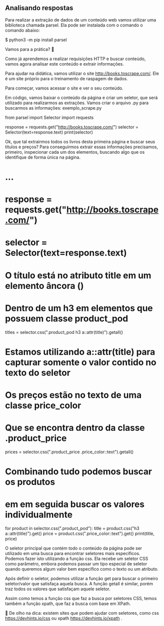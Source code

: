 ## Analisando respostas

Para realizar a extração de dados de um conteúdo web vamos utilizar uma biblioteca chamada parsel. Ela pode ser instalada com o comando o comando abaixo:

$ python3 -m pip install parsel

Vamos para a prática? 💪

Como já aprendemos a realizar requisições HTTP e buscar conteúdo, vamos agora analisar este conteúdo e extrair informações.

Para ajudar na didática, vamos utilizar o site http://books.toscrape.com/. Ele é um site próprio para o treinamento de raspagem de dados.

Para começar, vamos acessar o site e ver o seu conteúdo.

Em código, vamos baixar o conteúdo da página e criar um seletor, que será utilizado para realizarmos as extrações. Vamos criar o arquivo .py para buscarmos as informações:
exemplo_scrape.py

from parsel import Selector
import requests

response = requests.get("http://books.toscrape.com/")
selector = Selector(text=response.text)
print(selector)

Ok, que tal extrairmos todos os livros desta primeira página e buscar seus títulos e preços?
Para conseguirmos extrair essas informações precisamos, primeiro, inspecionar cada um dos elementos, buscando algo que os identifique de forma única na página.

# ...

# response = requests.get("http://books.toscrape.com/")

# selector = Selector(text=response.text)

# O título está no atributo title em um elemento âncora (<a>)

# Dentro de um h3 em elementos que possuem classe product_pod

titles = selector.css(".product_pod h3 a::attr(title)").getall()

# Estamos utilizando a::attr(title) para capturar somente o valor contido no texto do seletor

# Os preços estão no texto de uma classe price_color

# Que se encontra dentro da classe .product_price

prices = selector.css(".product_price .price_color::text").getall()

# Combinando tudo podemos buscar os produtos

# em em seguida buscar os valores individualmente

for product in selector.css(".product_pod"):
title = product.css("h3 a::attr(title)").get()
price = product.css(".price_color::text").get()
print(title, price)

O seletor principal que contém todo o conteúdo da página pode ser utilizado em uma busca para encontrar seletores mais específicos. Podemos fazer isto utilizando a função css. Ela recebe um seletor CSS como parâmetro, embora podemos passar um tipo especial de seletor quando queremos algum valor bem específico como o texto ou um atributo.

Após definir o seletor, podemos utilizar a função get para buscar o primeiro seletor/valor que satisfaça aquela busca. A função getall é similar, porém traz todos os valores que satisfaçam aquele seletor.

Assim como temos a função css que faz a busca por seletores CSS, temos também a função xpath, que faz a busca com base em XPath.

👀 De olho na dica: existem sites que podem ajudar com seletores, como css https://devhints.io/css ou xpath https://devhints.io/xpath .
